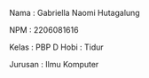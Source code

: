 Nama    : Gabriella Naomi Hutagalung

NPM     : 2206081616

Kelas   : PBP D
Hobi : Tidur

Jurusan : Ilmu Komputer